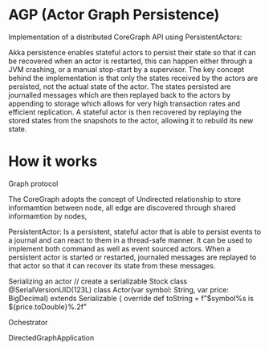 # AGP (Actor Graph Persistence)

Implementation of a distributed CoreGraph API using PersistentActors: 

Akka persistence enables stateful actors to persist their state so that it can be recovered when an actor is restarted, this can happen either through a JVM crashing, or a manual stop-start by a supervisor. The key concept behind the implementation is that only the states received by the actors are persisted, not the actual state of the actor. The states persisted are journalled messages which are then replayed back to the actors by appending to storage which allows for very high transaction rates and efficient replication. A stateful actor is then recovered by replaying the stored states from the snapshots to the actor, allowing it to rebuild its new state.



# How it works

Graph protocol

The CoreGraph adopts the concept of Undirected relationship to store informamtion between node, all edge are discovered through shared informamtion by nodes,  



PersistentActor: Is a persistent, stateful actor that is able to persist events to a journal and can react to them in a thread-safe manner. It can be used to implement both command as well as event sourced actors. When a persistent actor is started or restarted, journaled messages are replayed to that actor so that it can recover its state from these messages.



Serializing an actor
// create a serializable Stock class
@SerialVersionUID(123L)
class Actor(var symbol: String, var price: BigDecimal) extends Serializable {
  override def toString = f"$symbol%s is ${price.toDouble}%.2f"
  

Ochestrator

DirectedGraphApplication
 






